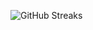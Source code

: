 ![GitHub Streaks](https://github-streaks-mqc9.onrender.com/streak/happilli/image?theme=midnight&cache_bust=1742827177)
